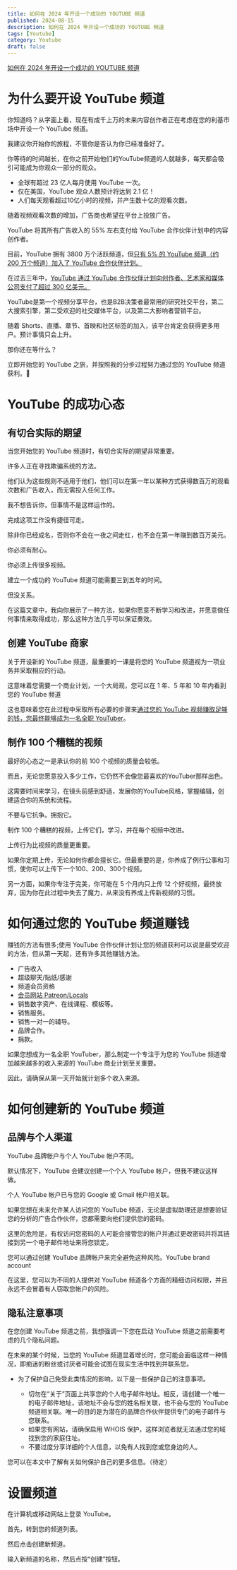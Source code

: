 ```yaml
---
title: 如何在 2024 年开设一个成功的 YOUTUBE 频道
published: 2024-08-15
description: 如何在 2024 年开设一个成功的 YOUTUBE 频道
tags: [Youtube]
category: Youtube
draft: false
---
```


[如何在 2024 年开设一个成功的 YOUTUBE 频道](https://timqueen.com/youtube-start-channel/)

# 为什么要开设 YouTube 频道

你知道吗？从字面上看，现在有成千上万的未来内容创作者正在考虑在您的利基市场中开设一个 YouTube 频道。

我建议你开始你的旅程，不管你是否认为你已经准备好了。

你等待的时间越长，在你之前开始他们的YouTube频道的人就越多，每天都会吸引可能成为你观众一部分的观众。

- 全球有超过 23 亿人每月使用 YouTube 一次。
- 仅在美国，YouTube 观众人数预计将达到 2.1 亿！
- 人们每天观看超过10亿小时的视频，并产生数十亿的观看次数。

随着视频观看次数的增加，广告商也希望在平台上投放广告。

YouTube 将其所有广告收入的 55% 左右支付给 YouTube 合作伙伴计划中的内容创作者。

目前，YouTube 拥有 3800 万个活跃频道，但[只有 5% 的 YouTube 频道（约 200 万个频道）加入了 YouTube 合作伙伴计划。]()

在过去三年中，[YouTube 通过 YouTube 合作伙伴计划向创作者、艺术家和媒体公司支付了超过 300 亿美元。]()

YouTube是第一个视频分享平台，也是B2B决策者最常用的研究社交平台，第二大搜索引擎，第二受欢迎的社交媒体平台，以及第二大影响者营销平台。

随着 Shorts、直播、章节、首映和社区标签的加入，该平台肯定会获得更多用户。预计事情只会上升。

那你还在等什么？

立即开始您的 YouTube 之旅，并按照我的分步过程努力通过您的 YouTube 频道获利。🙂

# YouTube 的成功心态

## 有切合实际的期望

当您开始您的 YouTube 频道时，有切合实际的期望非常重要。

许多人正在寻找欺骗系统的方法。

他们认为这些规则不适用于他们，他们可以在第一年以某种方式获得数百万的观看次数和广告收入，而无需投入任何工作。

我不想告诉你，但事情不是这样运作的。

完成这项工作没有捷径可走。

除非你已经成名，否则你不会在一夜之间走红，也不会在第一年赚到数百万美元。

你必须有耐心。

你必须上传很多视频。

建立一个成功的 YouTube 频道可能需要三到五年的时间。

但没关系。

在这篇文章中，我向你展示了一种方法，如果你愿意不断学习和改进，并愿意做任何事情来取得成功，那么这种方法几乎可以保证奏效。

## 创建 YouTube 商家

关于开设新的 YouTube 频道，最重要的一课是将您的 YouTube 频道视为一项业务并采取相应的行动。

这意味着您需要一个商业计划，一个大局观，您可以在 1 年、5 年和 10 年内看到您的 YouTube 频道

这也意味着您在此过程中采取所有必要的步骤来[通过您的 YouTube 视频赚取足够的钱，您最终能够成为一名全职 YouTuber]()。

## 制作 100 个糟糕的视频

最好的心态之一是承认你的前 100 个视频的质量会较低。

而且，无论您愿意投入多少工作，它仍然不会像您最喜欢的YouTuber那样出色。

这需要时间来学习，在镜头前感到舒适，发展你的YouTube风格，掌握编辑，创建适合你的系统和流程。

不要与它抗争。拥抱它。

制作 100 个糟糕的视频，上传它们，学习，并在每个视频中改进。

上传行为比视频的质量更重要。

如果你定期上传，无论如何你都会擅长它。但最重要的是，你养成了例行公事和习惯，使你可以上传下一个100、200、300个视频。

另一方面，如果你专注于完美，你可能在 5 个月内只上传 12 个好视频，最终放弃，因为你在此过程中失去了魔力，从来没有养成上传新视频的习惯。

# 如何通过您的 YouTube 频道赚钱

赚钱的方法有很多;使用 YouTube 合作伙伴计划让您的频道获利可以说是最受欢迎的方法，但从第一天起，还有许多其他赚钱方法。

- 广告收入
- 超级聊天/贴纸/感谢
- 频道会员资格
- [会员网站 Patreon/Locals]()
- 销售数字资产、在线课程、模板等。
- 销售服务。
- 销售一对一的辅导。
- 品牌合作。
- 捐款。

如果您想成为一名全职 YouTuber，那么制定一个专注于为您的 YouTube 频道增加越来越多的收入来源的 YouTube 商业计划至关重要。

因此，请确保从第一天开始就计划多个收入来源。

# 如何创建新的 YouTube 频道

## 品牌与个人渠道

YouTube 品牌帐户与个人 YouTube 帐户不同。

默认情况下，YouTube 会建议创建一个个人 YouTube 帐户，但我不建议这样做。

个人 YouTube 帐户已与您的 Google 或 Gmail 帐户相关联。

如果您想在未来允许某人访问您的 YouTube 频道，无论是虚拟助理还是想要验证您的分析的广告合作伙伴，您都需要向他们提供您的密码。

这里的危险是，有权访问您密码的人可能会接管您的帐户并通过更改密码并将其链接到另一个电子邮件地址来将您锁定。

您可以通过创建 YouTube 品牌帐户来完全避免这种风险。YouTube brand account

在这里，您可以为不同的人提供对 YouTube 频道各个方面的精细访问权限，并且永远不会冒着有人窃取您帐户的风险。

## 隐私注意事项

在您创建 YouTube 频道之前，我想强调一下您在启动 YouTube 频道之前需要考虑的几个隐私问题。

在未来的某个时候，当您的 YouTube 频道显着增长时，您可能会面临这样一种情况，即痴迷的粉丝或讨厌者可能会试图在现实生活中找到并联系您。

- 为了保护自己免受此类情况的影响，以下是一些保护自己的注意事项。

    - 切勿在“关于”页面上共享您的个人电子邮件地址。相反，请创建一个唯一的电子邮件地址，该地址不会与您的姓名相关联，也不会与您的 YouTube 频道相关联。唯一的目的是为潜在的品牌合作伙伴提供专门的电子邮件与您联系。
    - 如果您有网站，请确保启用 WHOIS 保护，这样浏览者就无法通过您的域找到您的家庭住址。
    - 不要过度分享详细的个人信息，以免有人找到您或您身边的人。

您可以在本文中了解有关如何保护自己的更多信息。（待定）

# 设置频道

在计算机或移动网站上登录 YouTube。

首先，转到您的频道列表。

然后点击创建新频道。

输入新频道的名称，然后点按“创建”按钮。